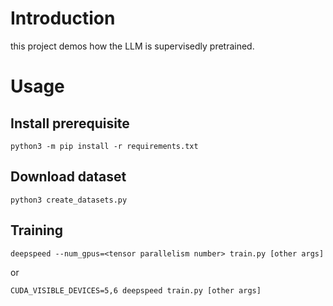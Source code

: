 # Introduction

this project demos how the LLM is supervisedly pretrained.

# Usage

## Install prerequisite

```shell
python3 -m pip install -r requirements.txt
```

## Download dataset

```shell
python3 create_datasets.py
```

## Training

```shell
deepspeed --num_gpus=<tensor parallelism number> train.py [other args]
```

or

```shell
CUDA_VISIBLE_DEVICES=5,6 deepspeed train.py [other args]
```
